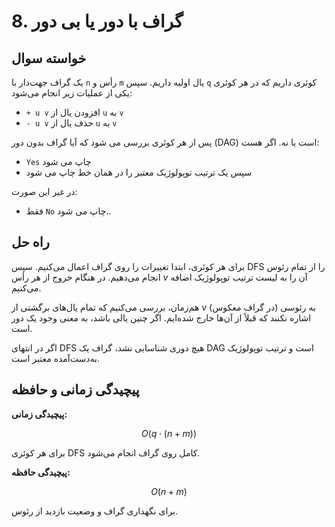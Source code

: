 # 8. گراف با دور یا بی دور

## خواسته سوال

یک گراف جهت‌دار با `n` رأس و `m` یال اولیه داریم. سپس `q` کوئری داریم که در هر کوئری یکی از عملیات زیر انجام می‌شود:
- `+ u v` افزودن یال از `u` به `v`
- `- u v` حذف یال از `u` به `v`

پس از هر کوئری بررسی می شود که آیا گراف بدون دور (DAG) است یا نه. اگر هست:
- `Yes` چاپ می شود
- سپس یک ترتیب توپولوژیک معتبر را در همان خط چاپ می شود  

در غیر این صورت:
- فقط `No` چاپ می شود..

## راه حل

برای هر کوئری، ابتدا تغییرات را روی گراف اعمال می‌کنیم. سپس DFS را از تمام رئوس انجام می‌دهیم. در هنگام خروج از هر رأس $v$ آن را به لیست ترتیب توپولوژیک اضافه می‌کنیم.

هم‌زمان، بررسی می‌کنیم که تمام یال‌های برگشتی از $v$ (در گراف معکوس) به رئوسی اشاره نکنند که قبلاً از آن‌ها خارج شده‌ایم. اگر چنین یالی باشد، به معنی وجود یک دور است.

اگر در انتهای DFS هیچ دوری شناسایی نشد، گراف یک DAG است و ترتیب توپولوژیک به‌دست‌آمده معتبر است.

## پیچیدگی زمانی و حافظه

**پیچیدگی زمانی:**

  $$O(q \cdot (n + m))$$

برای هر کوئری DFS کامل روی گراف انجام می‌شود.

**پیچیدگی حافظه:**

  $$O(n + m)$$

برای نگهداری گراف و وضعیت بازدید از رئوس.
